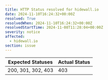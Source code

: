```yaml
---
title: HTTP Status resolved for hidewall.io
date: 2024-11-10T16:24:32+00:00Z
resolved: True
resolvedWhen: 2024-11-10T16:24:32+00:00Z
resolvedStartTime: 2024-11-08T11:28:04+00:00Z
severity: notice
affected:
  - hidewall.io
section: issue
---
```


| Expected Statuses | Actual Status  |
|-------------------|----------------|
| 200, 301, 302, 403 | 403 |
